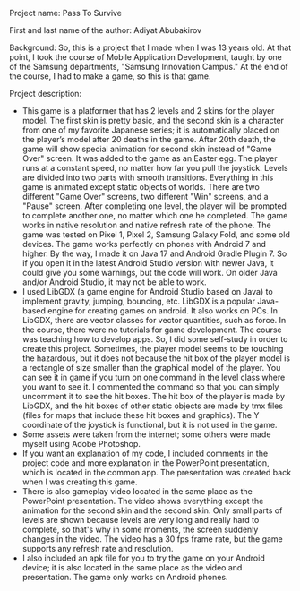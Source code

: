 Project name: Pass To Survive

First and last name of the author: Adiyat Abubakirov

Background: So, this is a project that I made when I was 13 years old. At that point, I took the course of Mobile Application Development, taught by one of the Samsung departments, "Samsung Innovation Campus." At the end of the course, I had to make a game, so this is that game.

Project description:
- This game is a platformer that has 2 levels and 2 skins for the player model. The first skin is pretty basic, and the second skin is a character from one of my favorite Japanese series; it is automatically placed on the player’s model after 20 deaths in the game. After 20th death, the game will show special animation for second skin instead of "Game Over" screen. It was added to the game as an Easter egg. The player runs at a constant speed, no matter how far you pull the joystick. Levels are divided into two parts with smooth transitions. Everything in this game is animated except static objects of worlds. There are two different "Game Over" screens, two different "Win" screens, and a "Pause" screen. After completing one level, the player will be prompted to complete another one, no matter which one he completed. The game works in native resolution and native refresh rate of the phone. The game was tested on Pixel 1, Pixel 2, Samsung Galaxy Fold, and some old devices. The game works perfectly on phones with Android 7 and higher. By the way, I made it on Java 17 and Android Gradle Plugin 7. So if you open it in the latest Android Studio version with newer Java, it could give you some warnings, but the code will work. On older Java and/or Android Studio, it may not be able to work.
- I used LibGDX (a game engine for Android Studio based on Java) to implement gravity, jumping, bouncing, etc. LibGDX is a popular Java-based engine for creating games on android. It also works on PCs. In LibGDX, there are vector classes for vector quantities, such as force. In the course, there were no tutorials for game development. The course was teaching how to develop apps. So, I did some self-study in order to create this project. Sometimes, the player model seems to be touching the hazardous, but it does not because the hit box of the player model is a rectangle of size smaller than the graphical model of the player. You can see it in game if you turn on one command in the level class where you want to see it. I commented the command so that you can simply uncomment it to see the hit boxes. The hit box of the player is made by LibGDX, and the hit boxes of other static objects are made by tmx files (files for maps that include these hit boxes and graphics). The Y coordinate of the joystick is functional, but it is not used in the game.
- Some assets were taken from the internet; some others were made myself using Adobe Photoshop.
- If you want an explanation of my code, I included comments in the project code and more explanation in the PowerPoint presentation, which is located in the common app. The presentation was created back when I was creating this game.
- There is also gameplay video located in the same place as the PowerPoint presentation. The video shows everything except the animation for the second skin and the second skin. Only small parts of levels are shown because levels are very long and really hard to complete, so that's why in some moments, the screen suddenly changes in the video. The video has a 30 fps frame rate, but the game supports any refresh rate and resolution.
- I also included an apk file for you to try the game on your Android device; it is also located in the same place as the video and presentation. The game only works on Android phones.
